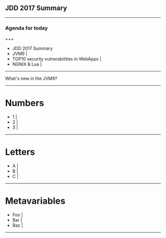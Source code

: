 ## JDD 2017 Summary

---

### Agenda for today

+++

- JDD 2017 Summary                          
- JVM9                                      |
- TOP10 security vulnerabilities in WebApps |
- NGNIX & Lua                               |

---

What's new in the JVM9?

---

# Numbers

- 1 |
- 2 |
- 3 |

---

# Letters

- A |
- B |
- C |

---

# Metavariables

- Foo |
- Bar |
- Baz |

---